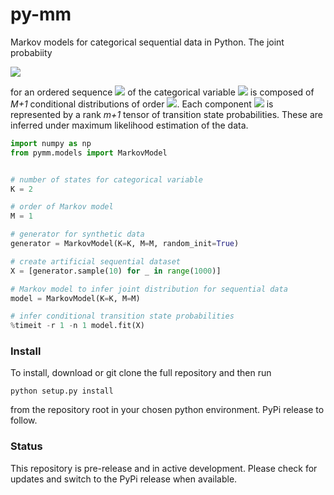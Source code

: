 # py-mm

Markov models for categorical sequential data in Python. The joint probabiity

<img src="https://render.githubusercontent.com/render/math?math=p(x_1, x_2,\ldots,x_N)=p(x_1)p(x_2|x_1)\ldots p(x_{M}|x_{M-1},\ldots,x_1)\prod_{n=M--1}^N p(x_n|x_{n-1},\ldots,x_{n-M})">

for an ordered sequence <img src="https://render.githubusercontent.com/render/math?math=(x_1,x_2,\ldots,x_N)">  of the categorical variable <img src="https://render.githubusercontent.com/render/math?math=x"> is composed of *M+1* conditional distributions of order <img src="https://render.githubusercontent.com/render/math?math=m=[0, M]">. Each component <img src="https://render.githubusercontent.com/render/math?math=p(x_n|x_{n-1},\ldots,x_{n-m})"> is represented by a rank *m+1* tensor of transition state probabilities. These are inferred under maximum likelihood estimation of the data.


```python
import numpy as np
from pymm.models import MarkovModel


# number of states for categorical variable
K = 2

# order of Markov model
M = 1

# generator for synthetic data
generator = MarkovModel(K=K, M=M, random_init=True)

# create artificial sequential dataset
X = [generator.sample(10) for _ in range(1000)]

# Markov model to infer joint distribution for sequential data
model = MarkovModel(K=K, M=M)

# infer conditional transition state probabilities
%timeit -r 1 -n 1 model.fit(X)
```

### Install
To install, download or git clone the full repository and then run 

``
python setup.py install
``

from the repository root in your chosen python environment. PyPi release to follow.

### Status
This repository is pre-release and in active development. Please check for updates and switch to the PyPi release when available.
